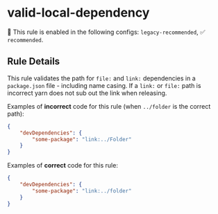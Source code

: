 # valid-local-dependency

💼 This rule is enabled in the following configs: `legacy-recommended`, ✅ `recommended`.

<!-- end auto-generated rule header -->

## Rule Details

This rule validates the path for `file:` and `link:` dependencies in a `package.json` file - including name casing.
If a `link:` or `file:` path is incorrect yarn does not sub out the link when releasing.

Examples of **incorrect** code for this rule (when `../folder` is the correct path):

```json
{
	"devDependencies": {
		"some-package": "link:../Folder"
	}
}
```

Examples of **correct** code for this rule:

```json
{
	"devDependencies": {
		"some-package": "link:../folder"
	}
}
```

